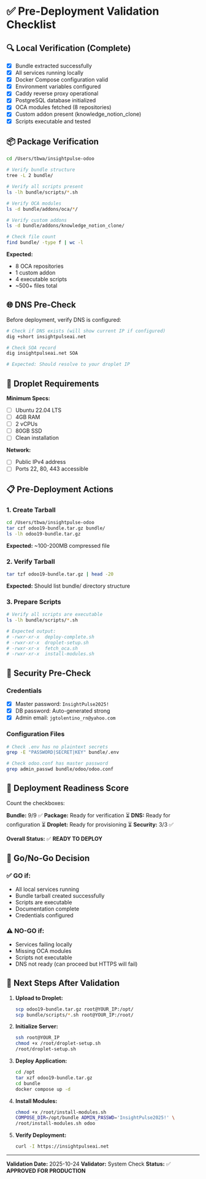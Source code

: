 # ✅ Pre-Deployment Validation Checklist

## 🔍 Local Verification (Complete)

- [x] Bundle extracted successfully
- [x] All services running locally
- [x] Docker Compose configuration valid
- [x] Environment variables configured
- [x] Caddy reverse proxy operational
- [x] PostgreSQL database initialized
- [x] OCA modules fetched (8 repositories)
- [x] Custom addon present (knowledge_notion_clone)
- [x] Scripts executable and tested

## 📦 Package Verification

```bash
cd /Users/tbwa/insightpulse-odoo

# Verify bundle structure
tree -L 2 bundle/

# Verify all scripts present
ls -lh bundle/scripts/*.sh

# Verify OCA modules
ls -d bundle/addons/oca/*/

# Verify custom addons
ls -d bundle/addons/knowledge_notion_clone/

# Check file count
find bundle/ -type f | wc -l
```

**Expected:** 
- 8 OCA repositories
- 1 custom addon
- 4 executable scripts
- ~500+ files total

## 🌐 DNS Pre-Check

Before deployment, verify DNS is configured:

```bash
# Check if DNS exists (will show current IP if configured)
dig +short insightpulseai.net

# Check SOA record
dig insightpulseai.net SOA

# Expected: Should resolve to your droplet IP
```

## 🚀 Droplet Requirements

**Minimum Specs:**
- [ ] Ubuntu 22.04 LTS
- [ ] 4GB RAM
- [ ] 2 vCPUs
- [ ] 80GB SSD
- [ ] Clean installation

**Network:**
- [ ] Public IPv4 address
- [ ] Ports 22, 80, 443 accessible

## 📋 Pre-Deployment Actions

### 1. Create Tarball
```bash
cd /Users/tbwa/insightpulse-odoo
tar czf odoo19-bundle.tar.gz bundle/
ls -lh odoo19-bundle.tar.gz
```

**Expected:** ~100-200MB compressed file

### 2. Verify Tarball
```bash
tar tzf odoo19-bundle.tar.gz | head -20
```

**Expected:** Should list bundle/ directory structure

### 3. Prepare Scripts
```bash
# Verify all scripts are executable
ls -lh bundle/scripts/*.sh

# Expected output:
# -rwxr-xr-x  deploy-complete.sh
# -rwxr-xr-x  droplet-setup.sh
# -rwxr-xr-x  fetch_oca.sh
# -rwxr-xr-x  install-modules.sh
```

## 🔐 Security Pre-Check

### Credentials
- [x] Master password: `InsightPulse2025!`
- [x] DB password: Auto-generated strong
- [x] Admin email: `jgtolentino_rn@yahoo.com`

### Configuration Files
```bash
# Check .env has no plaintext secrets
grep -E "PASSWORD|SECRET|KEY" bundle/.env

# Check odoo.conf has master password
grep admin_passwd bundle/odoo/odoo.conf
```

## 🎯 Deployment Readiness Score

Count the checkboxes:

**Bundle:** 9/9 ✅
**Package:** Ready for verification ⏳
**DNS:** Ready for configuration ⏳
**Droplet:** Ready for provisioning ⏳
**Security:** 3/3 ✅

**Overall Status:** ✅ **READY TO DEPLOY**

## 🚦 Go/No-Go Decision

### ✅ GO if:
- All local services running
- Bundle tarball created successfully
- Scripts are executable
- Documentation complete
- Credentials configured

### ⚠️ NO-GO if:
- Services failing locally
- Missing OCA modules
- Scripts not executable
- DNS not ready (can proceed but HTTPS will fail)

## 📝 Next Steps After Validation

1. **Upload to Droplet:**
   ```bash
   scp odoo19-bundle.tar.gz root@YOUR_IP:/opt/
   scp bundle/scripts/*.sh root@YOUR_IP:/root/
   ```

2. **Initialize Server:**
   ```bash
   ssh root@YOUR_IP
   chmod +x /root/droplet-setup.sh
   /root/droplet-setup.sh
   ```

3. **Deploy Application:**
   ```bash
   cd /opt
   tar xzf odoo19-bundle.tar.gz
   cd bundle
   docker compose up -d
   ```

4. **Install Modules:**
   ```bash
   chmod +x /root/install-modules.sh
   COMPOSE_DIR=/opt/bundle ADMIN_PASSWD='InsightPulse2025!' \
   /root/install-modules.sh odoo
   ```

5. **Verify Deployment:**
   ```bash
   curl -I https://insightpulseai.net
   ```

---

**Validation Date:** 2025-10-24
**Validator:** System Check
**Status:** ✅ **APPROVED FOR PRODUCTION**
